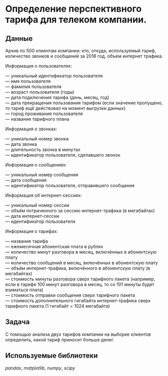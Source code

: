 # Определение перспективного тарифа для телеком компании.


## Данные

Архив по 500 клиентам компании: кто, откуда, используемый тариф, количество звонков и сообщений за 2018 год, объем интернет трафика.    

Информация о пользователях:  

— уникальный идентификатор пользователя  
— имя пользователя  
— фамилия пользователя  
— возраст пользователя (годы)  
— дата подключения тарифа (день, месяц, год)  
— дата прекращения пользования тарифом (если значение пропущено, то тариф ещё действовал на момент выгрузки данных)  
— город проживания пользователя  
— название тарифного плана  

Информация о звонках:  

— уникальный номер звонка  
— дата звонка  
— длительность звонка в минутах  
— идентификатор пользователя, сделавшего звонок  

Информация о сообщениях:  

— уникальный номер сообщения  
— дата сообщения  
— идентификатор пользователя, отправившего сообщение  

Информация об интернет-сессиях:  

— уникальный номер сессии  
— объём потраченного за сессию интернет-трафика (в мегабайтах)  
— дата интернет-сессии  
— идентификатор пользователя  

Информация о тарифах:  

— название тарифа  
— ежемесячная абонентская плата в рублях  
— количество минут разговора в месяц, включённых в абонентскую плату  
— количество сообщений в месяц, включённых в абонентскую плату  
— объём интернет-трафика, включённого в абонентскую плату (в мегабайтах)  
— стоимость минуты разговора сверх тарифного пакета (например, если в тарифе 100 минут разговора в месяц, то со 101 минуты будет взиматься плата)  
— стоимость отправки сообщения сверх тарифного пакета  
— стоимость дополнительного гигабайта интернет-трафика сверх тарифного пакета (1 гигабайт = 1024 мегабайта)  

## Задача

С помощью анализа двух тарифов компании на выборке клиентов определить, какой тариф приносит больше денег.     

## Используемые библиотеки
*pandas*, *matplotlib*, *numpy*, *scipy*
